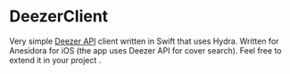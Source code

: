 # DeezerClient

Very simple [Deezer API](https://developers.deezer.com/api) client written in Swift that uses Hydra. Written for Anesidora for iOS (the app uses Deezer API for cover search). Feel free to extend it in your project .

